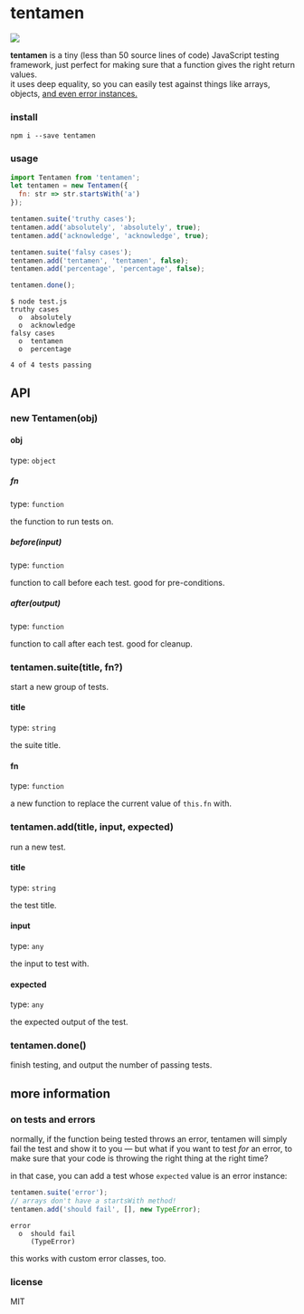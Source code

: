 # tentamen

<a href="https://www.npmjs.com/package/tentamen"><img src="https://img.shields.io/npm/v/tentamen" /></a>

**tentamen** is a tiny (less than 50 source lines of code) JavaScript testing framework, just perfect for making sure that a function gives the right return values.\
it uses deep equality, so you can easily test against things like arrays, objects, [and even error instances.](#on-tests-and-errors)


### install
```
npm i --save tentamen
```

### usage
```js
import Tentamen from 'tentamen';
let tentamen = new Tentamen({
  fn: str => str.startsWith('a')
});

tentamen.suite('truthy cases');
tentamen.add('absolutely', 'absolutely', true);
tentamen.add('acknowledge', 'acknowledge', true);

tentamen.suite('falsy cases');
tentamen.add('tentamen', 'tentamen', false);
tentamen.add('percentage', 'percentage', false);

tentamen.done();
```
```
$ node test.js
truthy cases
  o  absolutely
  o  acknowledge
falsy cases
  o  tentamen
  o  percentage

4 of 4 tests passing
```

## API

### new Tentamen(obj)

#### obj
type: `object`

##### fn
type: `function`

the function to run tests on.

##### before(input)
type: `function`

function to call before each test. good for pre-conditions.

##### after(output)
type: `function`

function to call after each test. good for cleanup.

### tentamen.suite(title, fn?)
start a new group of tests.

#### title
type: `string`

the suite title.

#### fn
type: `function`

a new function to replace the current value of `this.fn` with.

### tentamen.add(title, input, expected)
run a new test.

#### title
type: `string`

the test title.

#### input
type: `any`

the input to test with.

#### expected
type: `any`

the expected output of the test.

### tentamen.done()
finish testing, and output the number of passing tests.

## more information

### on tests and errors
normally, if the function being tested throws an error, tentamen will simply fail the test and show it to you &mdash; but what if you want to test *for* an error, to make sure that your code is throwing the right thing at the right time?

in that case, you can add a test whose `expected` value is an error instance:
```js
tentamen.suite('error');
// arrays don't have a startsWith method!
tentamen.add('should fail', [], new TypeError);
```
```
error
  o  should fail
     (TypeError)
```

this works with custom error classes, too.

### license
MIT

